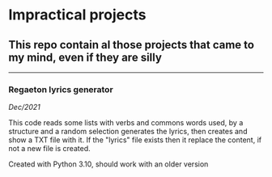 # Impractical projects
## This repo contain al those projects that came to my mind, even if they are silly

---
### Regaeton lyrics generator  
*Dec/2021*
  
This code reads some lists with verbs and commons words used, by a structure and a random selection generates the lyrics, then creates and show a TXT file with it. If the "lyrics" file exists then it replace the content, if not a new file is created.
  
Created with Python 3.10, should work with an older version
